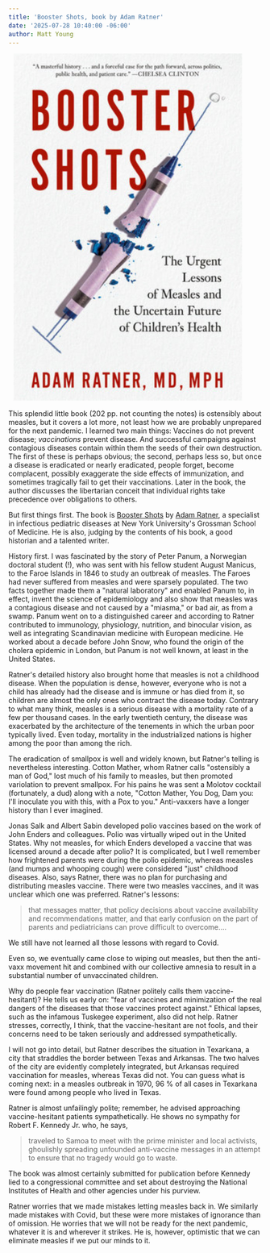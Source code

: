 ```yaml
---
title: 'Booster Shots, book by Adam Ratner'
date: '2025-07-28 10:40:00 -06:00'
author: Matt Young
---
```

<figure class="on-the-left-side" style="margin-top: 10px; margin-right: 40px; margin-bottom: 10px; margin-left: 10px;">

<img src="/uploads/2025/Ratner_Booster_Shots_Cover_600.jpg" alt="Book Cover"/>
</figure>

This splendid little book (202 pp. not counting the notes) is ostensibly about measles, but it covers a lot more, not least how we are probably unprepared for the next pandemic. I learned two main things: Vaccines do not prevent disease; <i>vaccinations</i> prevent disease. And successful campaigns against contagious diseases contain within them the seeds of their own destruction. The first of these is perhaps obvious; the second, perhaps less so, but once a disease is eradicated or nearly eradicated, people forget, become complacent, possibly exaggerate the side effects of immunization, and sometimes tragically fail to get their vaccinations. Later in the book, the author discusses the libertarian conceit that individual rights take precedence over obligations to others.

But first things first. The book is <a href="https://www.penguinrandomhouse.com/books/670274/booster-shots-by-adam-ratner-md-mph/">Booster Shots</a> by <a href="https://nyulangone.org/doctors/1972558187/adam-j-ratner">Adam Ratner</a>, a specialist in infectious pediatric diseases at New York University's Grossman School of Medicine. He is also, judging by the contents of his book, a good historian and a talented writer.

<!--more-->

History first. I was fascinated by the story of Peter Panum, a Norwegian doctoral student (!), who was sent with his fellow student August Manicus, to the Faroe Islands in 1846 to study an outbreak of measles. The Faroes had never suffered from measles and were sparsely populated. The two facts together made them a "natural laboratory" and enabled Panum to, in effect, invent the science of epidemiology and also show that measles was a contagious disease and not caused by a "miasma," or bad air, as from a swamp. Panum went on to a distinguished career and according to Ratner contributed to immunology, physiology, nutrition, and binocular vision, as well as integrating Scandinavian medicine with European medicine. He worked about a decade before John Snow, who found the origin of the cholera epidemic in London, but Panum is not well known, at least in the United States.

Ratner's detailed history also brought home that measles is not a childhood disease. When the population is dense, however, everyone who is not a child has already had the disease and is immune or has died from it, so children are almost the only ones who contract the disease today. Contrary to what many think, measles is a serious disease with a mortality rate of a few per thousand cases. In the early twentieth century, the disease was exacerbated by the architecture of the tenements in which the urban poor typically lived. Even today, mortality in the industrialized nations is higher among the poor than among the rich. 

The eradication of smallpox is well and widely known, but Ratner's telling is nevertheless interesting. Cotton Mather, whom Ratner calls "ostensibly a man of God," lost much of his family to measles, but then promoted variolation to prevent smallpox. For his pains he was sent a Molotov cocktail (fortunately, a dud) along with a note, "Cotton Mather, You Dog, Dam you: I'll inoculate you with this, with a Pox to you." Anti-vaxxers have a longer history than I ever imagined.

Jonas Salk and Albert Sabin developed polio vaccines based on the work of John Enders and colleagues. Polio was virtually wiped out in the United States. Why not measles, for which Enders developed a vaccine that was licensed around a decade after polio? It is complicated, but I well remember how frightened parents were during the polio epidemic, whereas measles (and mumps and whooping cough) were considered "just" childhood diseases. Also, says Ratner, there was no plan for purchasing and distributing measles vaccine. There were two measles vaccines, and it was unclear which one was preferred. Ratner's lessons: 

<blockquote>that messages matter, that policy decisions about vaccine availability and recommendations matter, and that early confusion on the part of parents and pediatricians can prove difficult to overcome….</blockquote>

We still have not learned all those lessons with regard to Covid.

Even so, we eventually came close to wiping out measles, but then the anti-vaxx movement hit and combined with our collective amnesia to result in a substantial number of unvaccinated children.

Why do people fear vaccination (Ratner politely calls them vaccine-hesitant)? He tells us early on: "fear of vaccines and minimization of the real dangers of the diseases that those vaccines protect against." Ethical lapses, such as the infamous Tuskegee experiment, also did not help. Ratner stresses, correctly, I think, that the vaccine-hesitant are not fools, and their concerns need to be taken seriously and addressed sympathetically.

I will not go into detail, but Ratner describes the situation in Texarkana, a city that straddles the border between Texas and Arkansas. The two halves of the city are evidently completely integrated, but Arkansas required vaccination for measles, whereas Texas did not. You can guess what is coming next: in a measles outbreak in 1970, 96&nbsp;% of all cases in Texarkana were found among people who lived in Texas.

Ratner is almost unfailingly polite; remember, he advised approaching vaccine-hesitant patients sympathetically. He shows no sympathy for Robert F. Kennedy Jr. who, he says,

<blockquote>traveled to Samoa to meet with the prime minister and local activists, ghoulishly spreading unfounded anti-vaccine messages in an attempt to ensure that no tragedy would go to waste.</blockquote>

The book was almost certainly submitted for publication before Kennedy lied to a congressional committee and set about destroying the National Institutes of Health and other agencies under his purview.

Ratner worries that we made mistakes letting measles back in. We similarly made mistakes with Covid, but these were more mistakes of ignorance than of omission. He worries that we will not be ready for the next pandemic, whatever it is and wherever it strikes. He is, however, optimistic that we can eliminate measles if we put our minds to it. 
